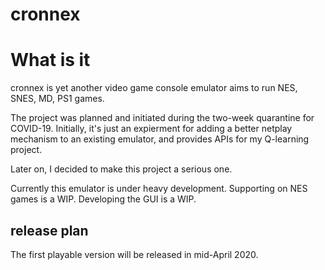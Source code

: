 # cronnex

# What is it
cronnex is yet another video game console emulator aims to run NES, SNES, MD, PS1 games.

The project was planned and initiated during the two-week quarantine for COVID-19.
Initially, it's just an expierment for adding a better netplay mechanism to an existing emulator, and provides APIs for my Q-learning project.

Later on, I decided to make this project a serious one.

Currently this emulator is under heavy development. 
Supporting on NES games is a WIP.
Developing the GUI is a WIP.


## release plan
The first playable version will be released in mid-April 2020.

